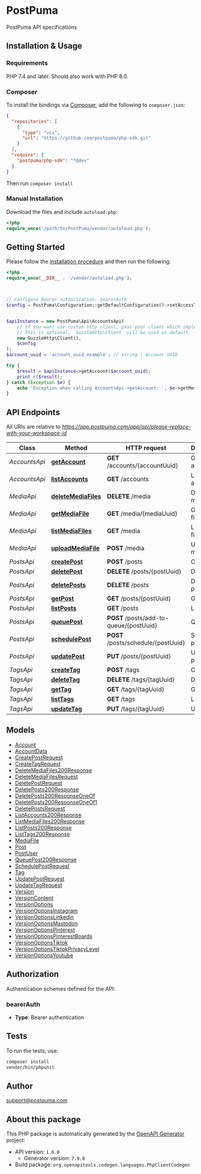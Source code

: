 # PostPuma

PostPuma API specifications


## Installation & Usage

### Requirements

PHP 7.4 and later.
Should also work with PHP 8.0.

### Composer

To install the bindings via [Composer](https://getcomposer.org/), add the following to `composer.json`:

```json
{
  "repositories": [
    {
      "type": "vcs",
      "url": "https://github.com/postpuma/php-sdk.git"
    }
  ],
  "require": {
    "postpuma/php-sdk": "*@dev"
  }
}
```

Then run `composer install`

### Manual Installation

Download the files and include `autoload.php`:

```php
<?php
require_once('/path/to/PostPuma/vendor/autoload.php');
```

## Getting Started

Please follow the [installation procedure](#installation--usage) and then run the following:

```php
<?php
require_once(__DIR__ . '/vendor/autoload.php');



// Configure Bearer authorization: bearerAuth
$config = PostPuma\Configuration::getDefaultConfiguration()->setAccessToken('YOUR_ACCESS_TOKEN');


$apiInstance = new PostPuma\Api\AccountsApi(
    // If you want use custom http client, pass your client which implements `GuzzleHttp\ClientInterface`.
    // This is optional, `GuzzleHttp\Client` will be used as default.
    new GuzzleHttp\Client(),
    $config
);
$account_uuid = 'account_uuid_example'; // string | Account UUID

try {
    $result = $apiInstance->getAccount($account_uuid);
    print_r($result);
} catch (Exception $e) {
    echo 'Exception when calling AccountsApi->getAccount: ', $e->getMessage(), PHP_EOL;
}

```

## API Endpoints

All URIs are relative to *https://app.postpuma.com/app/api/please-replace-with-your-workspace-id*

Class | Method | HTTP request | Description
------------ | ------------- | ------------- | -------------
*AccountsApi* | [**getAccount**](docs/Api/AccountsApi.md#getaccount) | **GET** /accounts/{accountUuid} | Get account
*AccountsApi* | [**listAccounts**](docs/Api/AccountsApi.md#listaccounts) | **GET** /accounts | List accounts
*MediaApi* | [**deleteMediaFiles**](docs/Api/MediaApi.md#deletemediafiles) | **DELETE** /media | Delete media files
*MediaApi* | [**getMediaFile**](docs/Api/MediaApi.md#getmediafile) | **GET** /media/{mediaUuid} | Get media file
*MediaApi* | [**listMediaFiles**](docs/Api/MediaApi.md#listmediafiles) | **GET** /media | List media files
*MediaApi* | [**uploadMediaFile**](docs/Api/MediaApi.md#uploadmediafile) | **POST** /media | Upload media file
*PostsApi* | [**createPost**](docs/Api/PostsApi.md#createpost) | **POST** /posts | Create post
*PostsApi* | [**deletePost**](docs/Api/PostsApi.md#deletepost) | **DELETE** /posts/{postUuid} | Delete post
*PostsApi* | [**deletePosts**](docs/Api/PostsApi.md#deleteposts) | **DELETE** /posts | Delete posts
*PostsApi* | [**getPost**](docs/Api/PostsApi.md#getpost) | **GET** /posts/{postUuid} | Get post
*PostsApi* | [**listPosts**](docs/Api/PostsApi.md#listposts) | **GET** /posts | List posts
*PostsApi* | [**queuePost**](docs/Api/PostsApi.md#queuepost) | **POST** /posts/add-to-queue/{postUuid} | Queue post
*PostsApi* | [**schedulePost**](docs/Api/PostsApi.md#schedulepost) | **POST** /posts/schedule/{postUuid} | Schedule post
*PostsApi* | [**updatePost**](docs/Api/PostsApi.md#updatepost) | **PUT** /posts/{postUuid} | Update post
*TagsApi* | [**createTag**](docs/Api/TagsApi.md#createtag) | **POST** /tags | Create tag
*TagsApi* | [**deleteTag**](docs/Api/TagsApi.md#deletetag) | **DELETE** /tags/{tagUuid} | Delete tag
*TagsApi* | [**getTag**](docs/Api/TagsApi.md#gettag) | **GET** /tags/{tagUuid} | Get tag
*TagsApi* | [**listTags**](docs/Api/TagsApi.md#listtags) | **GET** /tags | List tags
*TagsApi* | [**updateTag**](docs/Api/TagsApi.md#updatetag) | **PUT** /tags/{tagUuid} | Update tag

## Models

- [Account](docs/Model/Account.md)
- [AccountData](docs/Model/AccountData.md)
- [CreatePostRequest](docs/Model/CreatePostRequest.md)
- [CreateTagRequest](docs/Model/CreateTagRequest.md)
- [DeleteMediaFiles200Response](docs/Model/DeleteMediaFiles200Response.md)
- [DeleteMediaFilesRequest](docs/Model/DeleteMediaFilesRequest.md)
- [DeletePostRequest](docs/Model/DeletePostRequest.md)
- [DeletePosts200Response](docs/Model/DeletePosts200Response.md)
- [DeletePosts200ResponseOneOf](docs/Model/DeletePosts200ResponseOneOf.md)
- [DeletePosts200ResponseOneOf1](docs/Model/DeletePosts200ResponseOneOf1.md)
- [DeletePostsRequest](docs/Model/DeletePostsRequest.md)
- [ListAccounts200Response](docs/Model/ListAccounts200Response.md)
- [ListMediaFiles200Response](docs/Model/ListMediaFiles200Response.md)
- [ListPosts200Response](docs/Model/ListPosts200Response.md)
- [ListTags200Response](docs/Model/ListTags200Response.md)
- [MediaFile](docs/Model/MediaFile.md)
- [Post](docs/Model/Post.md)
- [PostUser](docs/Model/PostUser.md)
- [QueuePost200Response](docs/Model/QueuePost200Response.md)
- [SchedulePostRequest](docs/Model/SchedulePostRequest.md)
- [Tag](docs/Model/Tag.md)
- [UpdatePostRequest](docs/Model/UpdatePostRequest.md)
- [UpdateTagRequest](docs/Model/UpdateTagRequest.md)
- [Version](docs/Model/Version.md)
- [VersionContent](docs/Model/VersionContent.md)
- [VersionOptions](docs/Model/VersionOptions.md)
- [VersionOptionsInstagram](docs/Model/VersionOptionsInstagram.md)
- [VersionOptionsLinkedin](docs/Model/VersionOptionsLinkedin.md)
- [VersionOptionsMastodon](docs/Model/VersionOptionsMastodon.md)
- [VersionOptionsPinterest](docs/Model/VersionOptionsPinterest.md)
- [VersionOptionsPinterestBoards](docs/Model/VersionOptionsPinterestBoards.md)
- [VersionOptionsTiktok](docs/Model/VersionOptionsTiktok.md)
- [VersionOptionsTiktokPrivacyLevel](docs/Model/VersionOptionsTiktokPrivacyLevel.md)
- [VersionOptionsYoutube](docs/Model/VersionOptionsYoutube.md)

## Authorization

Authentication schemes defined for the API:
### bearerAuth

- **Type**: Bearer authentication

## Tests

To run the tests, use:

```bash
composer install
vendor/bin/phpunit
```

## Author

support@postpuma.com

## About this package

This PHP package is automatically generated by the [OpenAPI Generator](https://openapi-generator.tech) project:

- API version: `1.0.0`
    - Generator version: `7.9.0`
- Build package: `org.openapitools.codegen.languages.PhpClientCodegen`

